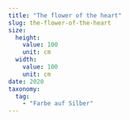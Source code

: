 ```yaml
---
title: "The flower of the heart"
slug: the-flower-of-the-heart
size:
  height:
    value: 100
    unit: cm
  width:
    value: 100
    unit: cm
date: 2020
taxonomy:
  tag:
    - "Farbe auf Silber"
---
```

